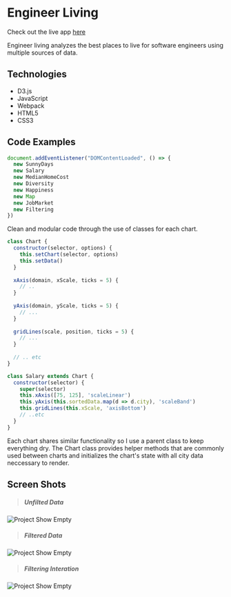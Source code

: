 # Engineer Living

Check out the live app [here](https://thesimpledev.github.io/engineer-living)

Engineer living analyzes the best places to live for software engineers using multiple sources of data.

## Technologies
* D3.js
* JavaScript
* Webpack
* HTML5
* CSS3

## Code Examples
```javascript
document.addEventListener("DOMContentLoaded", () => {
  new SunnyDays
  new Salary
  new MedianHomeCost
  new Diversity
  new Happiness
  new Map
  new JobMarket
  new Filtering
})
```
Clean and modular code through the use of classes for each chart.

```javascript
class Chart {
  constructor(selector, options) {
    this.setChart(selector, options)
    this.setData()
  }
  
  xAxis(domain, xScale, ticks = 5) {
    // ..
  }
  
  yAxis(domain, yScale, ticks = 5) {
    // ...
  }
  
  gridLines(scale, position, ticks = 5) {
    // ...
  }
  
  // .. etc
}

class Salary extends Chart {
  constructor(selector) {
    super(selector)
    this.xAxis([75, 125], 'scaleLinear')
    this.yAxis(this.sortedData.map(d => d.city), 'scaleBand')
    this.gridLines(this.xScale, 'axisBottom')
    // ..etc
  }
}
```
Each chart shares similar functionality so I use a parent class to keep everything dry. The Chart class provides helper methods that are commonly used between charts and initializes the chart's state with all city data neccessary to render.

## Screen Shots
>##### Unfilted Data
![Project Show Empty](https://github.com/thesimpledev/engineerLiving/blob/master/readme/screenshot.png)

>##### Filtered Data
![Project Show Empty](https://github.com/thesimpledev/engineerLiving/blob/master/readme/filtered.png)

>##### Filtering Interation
![Project Show Empty](https://github.com/thesimpledev/engineerLiving/blob/master/readme/interaction.gif)